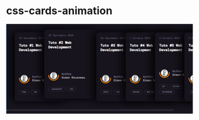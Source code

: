 # css-cards-animation

![alt text](https://github.com/simonrousseau/css-cards-animation/blob/main/result.PNG?raw=true)